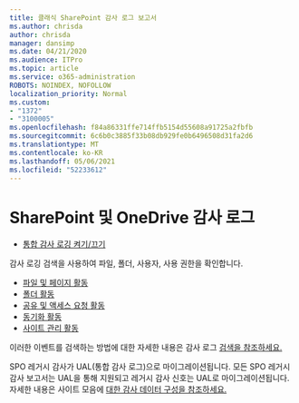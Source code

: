 ```yaml
---
title: 클래식 SharePoint 감사 로그 보고서
ms.author: chrisda
author: chrisda
manager: dansimp
ms.date: 04/21/2020
ms.audience: ITPro
ms.topic: article
ms.service: o365-administration
ROBOTS: NOINDEX, NOFOLLOW
localization_priority: Normal
ms.custom:
- "1372"
- "3100005"
ms.openlocfilehash: f84a86331ffe714ffb5154d55608a91725a2fbfb
ms.sourcegitcommit: 6c6b0c3885f33b08db929fe0b6496508d31fa2d6
ms.translationtype: MT
ms.contentlocale: ko-KR
ms.lasthandoff: 05/06/2021
ms.locfileid: "52233612"
---
```

# <a name="sharepoint-and-onedrive-audit-logs"></a>SharePoint 및 OneDrive 감사 로그

* [통합 감사 로깅 켜기/끄기](https://docs.microsoft.com/microsoft-365/compliance/turn-audit-log-search-on-or-off) 

감사 로깅 검색을 사용하여 파일, 폴더, 사용자, 사용 권한을 확인합니다.

* [파일 및 페이지 활동](https://docs.microsoft.com/microsoft-365/compliance/search-the-audit-log-in-security-and-compliance)
* [폴더 활동](https://docs.microsoft.com/microsoft-365/compliance/search-the-audit-log-in-security-and-compliance#folder-activities)
* [공유 및 액세스 요청 활동](https://docs.microsoft.com/microsoft-365/compliance/search-the-audit-log-in-security-and-compliance#sharing-and-access-request-activities)
* [동기화 활동](https://docs.microsoft.com/microsoft-365/compliance/search-the-audit-log-in-security-and-compliance#synchronization-activities)
* [사이트 관리 활동](https://docs.microsoft.com/microsoft-365/compliance/search-the-audit-log-in-security-and-compliance#site-administration-activities)

이러한 이벤트를 검색하는 방법에 대한 자세한 내용은 감사 로그 [검색을 참조하세요.](https://docs.microsoft.com/microsoft-365/compliance/search-the-audit-log-in-security-and-compliance#search-the-audit-log)

SPO 레거시 감사가 UAL(통합 감사 로그)으로 마이그레이션됩니다. 모든 SPO 레거시 감사 보고서는 UAL을 통해 지원되고 레거시 감사 신호는 UAL로 마이그레이션됩니다. 자세한 내용은 사이트 모음에 [대한 감사 데이터 구성을 참조하세요.](https://support.office.com/article/Configure-audit-settings-for-a-site-collection-A9920C97-38C0-44F2-8BCB-4CF1E2AE22D2)
